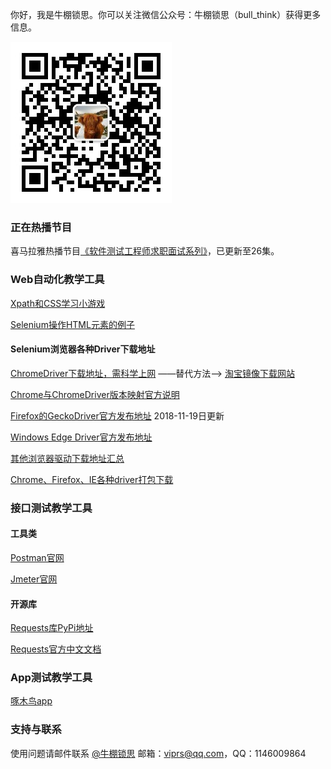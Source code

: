 
你好，我是牛棚锁思。你可以关注微信公众号：牛棚锁思（bull_think）获得更多信息。

![qrcode_for_bull_think](imgs/qrcode_for_bull_think.jpg)

### 正在热播节目

喜马拉雅热播节目[《软件测试工程师求职面试系列》](https://www.ximalaya.com/jiaoyu/7474857/)，已更新至26集。

### Web自动化教学工具

[Xpath和CSS学习小游戏](xpath_css)

[Selenium操作HTML元素的例子](html_for_selenium)

#### Selenium浏览器各种Driver下载地址

[ChromeDriver下载地址，需科学上网](http://chromedriver.storage.googleapis.com/index.html)  ——替代方法——>       [淘宝镜像下载网站](https://npm.taobao.org/mirrors/chromedriver/)

[Chrome与ChromeDriver版本映射官方说明](https://npm.taobao.org/mirrors/chromedriver/2.44/notes.txt)

[Firefox的GeckoDriver官方发布地址](https://github.com/mozilla/geckodriver/releases) 2018-11-19日更新

[Windows Edge Driver官方发布地址](https://developer.microsoft.com/en-us/microsoft-edge/tools/webdriver/)

[其他浏览器驱动下载地址汇总](https://docs.seleniumhq.org/download/)

[Chrome、Firefox、IE各种driver打包下载](http://dl.zmninfo.com/drivers/chrome_firefox_ie_drivers.7z)

### 接口测试教学工具

#### 工具类

[Postman官网](https://www.getpostman.com/)

[Jmeter官网](http://jmeter.apache.org/)

#### 开源库

[Requests库PyPi地址](https://pypi.org/project/requests/)

[Requests官方中文文档](http://docs.python-requests.org/zh_CN/latest/)

### App测试教学工具

[啄木鸟app](在此处添加下载链接)

### 支持与联系

使用问题请邮件联系 [@牛棚锁思](mailto:viprs@qq.com) 邮箱：viprs@qq.com，QQ：1146009864


